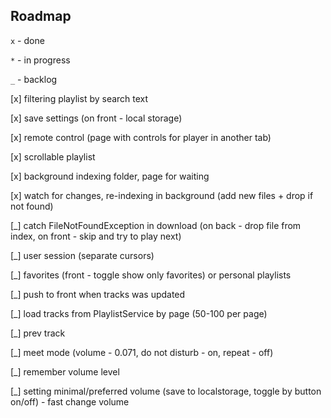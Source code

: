 ## Roadmap

`x` - done

`*` - in progress

`_` - backlog

[x] filtering playlist by search text

[x] save settings (on front - local storage)

[x] remote control (page with controls for player in another tab)

[x] scrollable playlist

[x] background indexing folder, page for waiting

[x] watch for changes, re-indexing in background (add new files + drop if not found)

[_] catch FileNotFoundException in download (on back - drop file from index, on front - skip and try to play next)

[_] user session (separate cursors)

[_] favorites (front - toggle show only favorites) or personal playlists

[_] push to front when tracks was updated

[_] load tracks from PlaylistService by page (50-100 per page)

[_] prev track

[_] meet mode (volume - 0.071, do not disturb - on, repeat - off)

[_] remember volume level

[_] setting minimal/preferred volume (save to localstorage, toggle by button on/off) - fast change volume